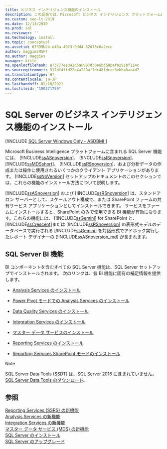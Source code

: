 ```yaml
---
title: ビジネス インテリジェンス機能のインストール
description: この記事では、Microsoft ビジネス インテリジェンス プラットフォームに含まれる SQL Server の機能をインストールするための情報へのリンクを提供します。
ms.custom: seo-lt-2019
ms.date: 12/13/2019
ms.prod: sql
ms.reviewer: ''
ms.technology: install
ms.topic: conceptual
ms.assetid: 67399b24-e48a-49f3-9dd4-32d78c6a2ece
author: maggiesMSFT
ms.author: maggies
manager: kfile
ms.openlocfilehash: e73777ee342d5a6997d30e6bd58baf0291bf114c
ms.sourcegitcommit: 917df4ffd22e4a229af7dc481dcce3ebba0aa4d7
ms.translationtype: HT
ms.contentlocale: ja-JP
ms.lasthandoff: 02/10/2021
ms.locfileid: "100271759"
---
```

# <a name="install-sql-server-business-intelligence-features"></a>SQL Server のビジネス インテリジェンス機能のインストール

[!INCLUDE [SQL Server Windows Only - ASDBMI ](../../includes/applies-to-version/sql-windows-only-asdbmi.md)]

  Microsoft Business Intelligence プラットフォームに含まれる SQL Server 機能には、 [!INCLUDE[ssASnoversion](../../includes/ssasnoversion-md.md)]、 [!INCLUDE[ssISnoversion](../../includes/ssisnoversion-md.md)]、 [!INCLUDE[ssMDSshort](../../includes/ssmdsshort-md.md)]、 [!INCLUDE[ssRSnoversion](../../includes/ssrsnoversion-md.md)]、および分析データの作成または操作に使用されるいくつかのクライアント アプリケーションがあります。 [!INCLUDE[ssNoVersion](../../includes/ssnoversion-md.md)] セットアップのドキュメントのこのセクションでは、これらの機能のインストール方法について説明します。  
  
 [!INCLUDE[ssASnoversion](../../includes/ssasnoversion-md.md)] および [!INCLUDE[ssRSnoversion](../../includes/ssrsnoversion-md.md)] は、スタンドアロン サーバーとして、スケールアウト構成で、または SharePoint ファームの共有サービス アプリケーションとしてインストールできます。 サービスをファームにインストールすると、SharePoint のみで使用できる BI 機能が有効になります。これらの機能には、 [!INCLUDE[ssGemini](../../includes/ssgemini-md.md)] for SharePoint と、 [!INCLUDE[ssCrescent](../../includes/sscrescent-md.md)]または [!INCLUDE[ssRSnoversion](../../includes/ssrsnoversion-md.md)] の表形式モデルのデータベースで実行される [!INCLUDE[ssGemini](../../includes/ssgemini-md.md)] を対話形式でアドホック実行したレポート デザイナーの [!INCLUDE[ssASnoversion_md](../../includes/ssasnoversion-md.md)] が含まれます。  
  
## <a name="sql-server-bi-features"></a>SQL Server BI 機能  
 BI コンポーネントを含むすべての SQL Server 機能は、SQL Server セットアップでインストールされます。 次のリンクは、各 BI 機能に固有の補足情報を提供します。  
  
-   [Analysis Services のインストール](/analysis-services/instances/install-windows/install-analysis-services)  
  
-   [Power Pivot モードでの Analysis Services のインストール](/analysis-services/instances/install-windows/install-analysis-services-in-power-pivot-mode)  
  
-   [Data Quality Services のインストール](../../data-quality-services/install-windows/install-data-quality-services.md)  
  
-   [Integration Services のインストール](../../integration-services/install-windows/install-integration-services.md)  
  
-   [マスター データ サービスのインストール](../../master-data-services/install-windows/install-master-data-services.md)  
  
-   [Reporting Services のインストール](../../reporting-services/install-windows/install-reporting-services.md)  
  
-   [Reporting Services SharePoint モードのインストール](../../reporting-services/install-windows/install-reporting-services-sharepoint-mode.md)  

> [!NOTE]
> SQL Server Data Tools (SSDT) は、SQL Server 2016 に含まれていません。 [SQL Server Data Tools のダウンロード](../../ssdt/download-sql-server-data-tools-ssdt.md)。
  
## <a name="see-also"></a>参照  
 [Reporting Services &#40;SSRS&#41; の新機能](../../reporting-services/what-s-new-in-sql-server-reporting-services-ssrs.md)   
 [Analysis Services の新機能](/analysis-services/what-s-new-in-analysis-services)   
 [Integration Services の新機能](../../integration-services/what-s-new-in-integration-services-in-sql-server-2016.md)   
 [マスター データ サービス &#40;MDS&#41; の新機能](../../master-data-services/what-s-new-in-master-data-services-mds.md)   
 [SQL Server のインストール](../../database-engine/install-windows/install-sql-server.md)   
 [SQL Server のアップグレード](../../database-engine/install-windows/upgrade-sql-server.md)  
  
